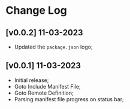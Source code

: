 # Change Log

## [v0.0.2] 11-03-2023

- Updated the `package.json` logo;

## [v0.0.1] 11-03-2023

- Initial release;
- Goto Include Manifest File;
- Goto Remote Definition;
- Parsing manifest file progress on status bar;
